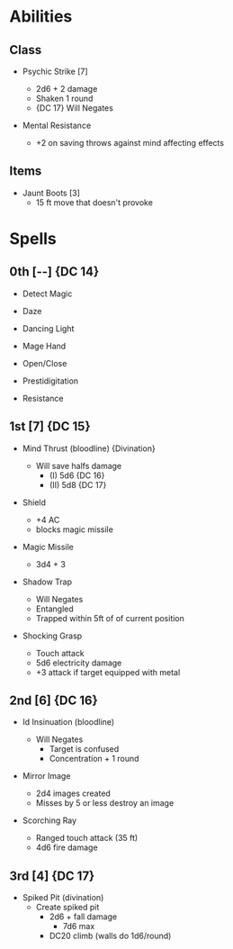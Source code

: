 # Abilities

## Class

- Psychic Strike [7]
    - 2d6 + 2 damage
    - Shaken 1 round
    - {DC 17} Will Negates

- Mental Resistance
    - +2 on saving throws against
     mind affecting effects

## Items

- Jaunt Boots [3]
    - 15 ft move that doesn't provoke

# Spells

## 0th [--] {DC 14}

- Detect Magic

- Daze

- Dancing Light

- Mage Hand

- Open/Close

- Prestidigitation

- Resistance

## 1st [7] {DC 15}

- Mind Thrust (bloodline) {Divination}
    - Will save halfs damage
        - (I) 5d6 {DC 16}
        - (II) 5d8 {DC 17}

- Shield
    - +4 AC
    - blocks magic missile

- Magic Missile
    - 3d4 + 3

- Shadow Trap
    - Will Negates
    - Entangled
    - Trapped within 5ft of
     of current position

- Shocking Grasp
    - Touch attack
    - 5d6 electricity damage
    - +3 attack if target equipped with metal

## 2nd [6] {DC 16}

- Id Insinuation (bloodline)
    - Will Negates
        - Target is confused
        - Concentration + 1 round

- Mirror Image
    - 2d4 images created
    - Misses by 5 or less destroy an image

- Scorching Ray
    - Ranged touch attack (35 ft)
    - 4d6 fire damage

## 3rd [4] {DC 17}

- Spiked Pit (divination) 
    - Create spiked pit
        - 2d6 + fall damage 
            - 7d6 max
        - DC20 climb (walls do 1d6/round)

